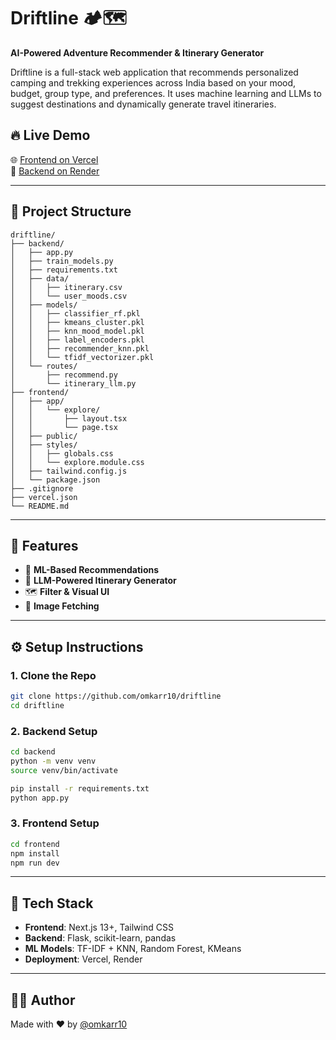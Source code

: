 # Driftline 🏕️🗺️

**AI-Powered Adventure Recommender & Itinerary Generator**

Driftline is a full-stack web application that recommends personalized camping and trekking experiences across India based on your mood, budget, group type, and preferences. It uses machine learning and LLMs to suggest destinations and dynamically generate travel itineraries.

## 🔥 Live Demo

🌐 [Frontend on Vercel](https://driftline-puce.vercel.app/)  
🔗 [Backend on Render](https://driftline.onrender.com/)

---

## 📁 Project Structure

```
driftline/
├── backend/
│   ├── app.py
│   ├── train_models.py
│   ├── requirements.txt
│   ├── data/
│   │   ├── itinerary.csv
│   │   └── user_moods.csv
│   ├── models/
│   │   ├── classifier_rf.pkl
│   │   ├── kmeans_cluster.pkl
│   │   ├── knn_mood_model.pkl
│   │   ├── label_encoders.pkl
│   │   ├── recommender_knn.pkl
│   │   └── tfidf_vectorizer.pkl
│   └── routes/
│       ├── recommend.py
│       └── itinerary_llm.py
├── frontend/
│   ├── app/
│   │   └── explore/
│   │       ├── layout.tsx
│   │       └── page.tsx
│   ├── public/
│   ├── styles/
│   │   ├── globals.css
│   │   └── explore.module.css
│   ├── tailwind.config.js
│   └── package.json
├── .gitignore
├── vercel.json
└── README.md
```

---

## 🚀 Features

- 🎯 **ML-Based Recommendations**
- 🤖 **LLM-Powered Itinerary Generator**
- 🗺️ **Filter & Visual UI**
- 📸 **Image Fetching**

---

## ⚙️ Setup Instructions

### 1. Clone the Repo

```bash
git clone https://github.com/omkarr10/driftline
cd driftline
```

### 2. Backend Setup

```bash
cd backend
python -m venv venv
source venv/bin/activate

pip install -r requirements.txt
python app.py
```

### 3. Frontend Setup

```bash
cd frontend
npm install
npm run dev
```

---

## 🧠 Tech Stack

- **Frontend**: Next.js 13+, Tailwind CSS
- **Backend**: Flask, scikit-learn, pandas
- **ML Models**: TF-IDF + KNN, Random Forest, KMeans
- **Deployment**: Vercel, Render

---

## 🧑‍💻 Author

Made with ❤️ by [@omkarr10](https://github.com/omkarr10)
